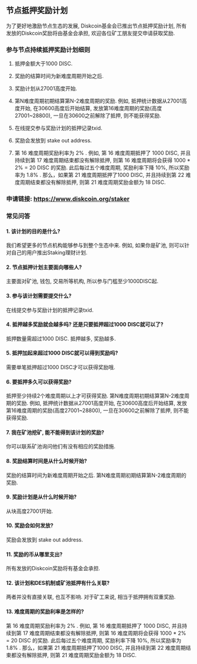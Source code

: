 ## **节点抵押奖励计划**

为了更好地激励节点生态的发展, Diskcoin基金会已推出节点抵押奖励计划, 所有发放的Diskcoin奖励将由基金会承担, 欢迎各位矿工朋友提交申请获取奖励.

### **参与节点持续抵押奖励计划细则**

1. 抵押金额大于1000 DISC.

2. 奖励的结算时间为新难度周期开始之后.

3. 奖励计划从27001高度开始.

4. 第N难度周期初期结算第N-2难度周期的奖励. 例如, 抵押统计数据从27001高度开始, 在30600高度后开始结算, 发放第16难度周期的奖励(高度27001~28800), 一旦在30600之前解除了抵押, 则不能获得奖励.

5. 在线提交参与奖励计划的抵押记录txid.

6. 奖励会发放到 stake out address.

7. 第 16 难度周期奖励利率为 2% . 例如, 第 16 难度周期抵押了 1000 DISC, 并且持续到第 17 难度周期结束都没有解除抵押, 则第 16 难度周期将会获得 1000 * 2% = 20 DISC 的奖励. 
此后每过五个难度周期, 奖励利率下降 10%, 所以奖励率为 1.8% . 那么，如果第 21 难度周期抵押了1000 DISC, 并且持续到第 22 难度周期结束都没有解除抵押, 则第 21 难度周期奖励金额为 18 DISC.

### **申请链接:** <https://www.diskcoin.org/staker>

### **常见问答**

#### 1. 该计划的目的是什么?

我们希望更多的节点机构能够参与到整个生态中来. 例如, 如果你是矿池, 则可以针对自己的用户推出Staking理财计划.

#### 2. 节点抵押计划主要面向哪些人?

主要面对矿池, 钱包, 交易所等机构, 所以参与门槛至少1000DISC起.

#### 3. 参与该计划需要提交什么?

在线提交参与奖励计划的抵押记录txid. 

#### 4. 抵押越多奖励就会越多吗? 还是只要抵押超过1000 DISC就可以了?

抵押数量需超过1000 DISC. 抵押越多, 奖励越多.

#### 5. 抵押加起来超过1000 DISC就可以得到奖励吗?

需要单笔抵押超过1000 DISC才可以获得奖励哦.

#### 6. 要抵押多久可以获得奖励?

抵押至少持续2个难度周期以上才可获得奖励. 第N难度周期初期结算第N-2难度周期的奖励. 例如, 抵押统计数据从27001高度开始, 在30600高度后开始结算, 发放第16难度周期的奖励(高度27001~28800), 一旦在30600之前解除了抵押, 则不能获得奖励.

#### 7. 我在矿池挖矿, 能不能得到该计划的奖励?

你可以联系矿池询问他们有没有相应的奖励措施.

#### 8. 奖励结算时间是从什么时候开始?

奖励的结算时间为新难度周期开始之后. 第N难度周期初期结算第N-2难度周期的奖励.

#### 9. 奖励计划是从什么时候开始?

从块高度27001开始.

#### 10. 奖励会如何发放?

奖励会发放到 stake out address.

#### 11. 奖励的币从哪里支出?

所有发放的Diskcoin奖励将有基金会承担.

#### 12. 该计划和DES机制或矿池抵押有什么关联?

两者并没有直接关联, 也互不影响. 对于矿工来说, 相当于抵押拥有双重奖励.

#### 13. 难度周期的奖励利率是怎样的?

第 16 难度周期奖励利率为 2% . 例如, 第 16 难度周期抵押了 1000 DISC, 并且持续到第 17 难度周期结束都没有解除抵押, 则第 16 难度周期将会获得 1000 * 2% = 20 DISC 的奖励. 
此后每过五个难度周期, 奖励利率下降 10%, 所以奖励率为 1.8% . 那么，如果第 21 难度周期抵押了1000 DISC, 并且持续到第 22 难度周期结束都没有解除抵押, 则第 21 难度周期奖励金额为 18 DISC.
